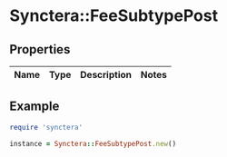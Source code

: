 # Synctera::FeeSubtypePost

## Properties

| Name | Type | Description | Notes |
| ---- | ---- | ----------- | ----- |

## Example

```ruby
require 'synctera'

instance = Synctera::FeeSubtypePost.new()
```

